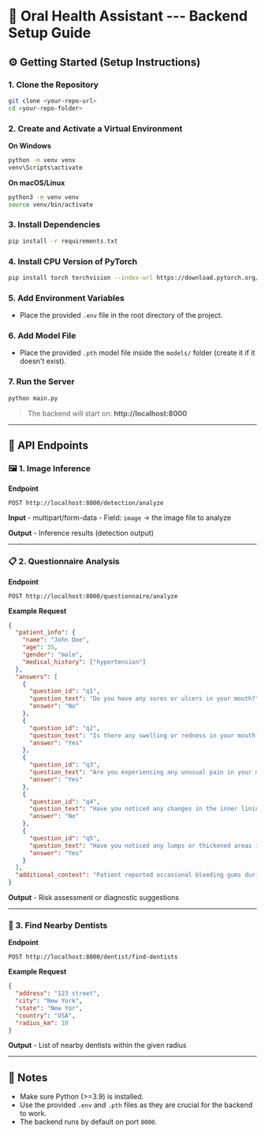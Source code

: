 # 🦷 Oral Health Assistant --- Backend Setup Guide

## ⚙️ Getting Started (Setup Instructions)

### 1. Clone the Repository

``` bash
git clone <your-repo-url>
cd <your-repo-folder>
```

### 2. Create and Activate a Virtual Environment

**On Windows**

``` bash
python -m venv venv
venv\Scripts\activate
```

**On macOS/Linux**

``` bash
python3 -m venv venv
source venv/bin/activate
```

### 3. Install Dependencies

``` bash
pip install -r requirements.txt
```

### 4. Install CPU Version of PyTorch

``` bash
pip install torch torchvision --index-url https://download.pytorch.org/whl/cpu
```

### 5. Add Environment Variables

-   Place the provided `.env` file in the root directory of the project.

### 6. Add Model File

-   Place the provided `.pth` model file inside the `models/` folder
    (create it if it doesn't exist).

### 7. Run the Server

``` bash
python main.py
```

> The backend will start on: **http://localhost:8000**

------------------------------------------------------------------------

## 🚀 API Endpoints

### 🖼️ 1. Image Inference

**Endpoint**

    POST http://localhost:8000/detection/analyze

**Input** - multipart/form-data - Field: `image` → the image file to
analyze

**Output** - Inference results (detection output)

------------------------------------------------------------------------

### 📋 2. Questionnaire Analysis

**Endpoint**

    POST http://localhost:8000/questionnaire/analyze

**Example Request**

``` json
{
  "patient_info": {
    "name": "John Doe",
    "age": 35,
    "gender": "male",
    "medical_history": ["hypertension"]
  },
  "answers": [
    {
      "question_id": "q1",
      "question_text": "Do you have any sores or ulcers in your mouth?",
      "answer": "No"
    },
    {
      "question_id": "q2",
      "question_text": "Is there any swelling or redness in your mouth?",
      "answer": "Yes"
    },
    {
      "question_id": "q3",
      "question_text": "Are you experiencing any unusual pain in your mouth?",
      "answer": "Yes"
    },
    {
      "question_id": "q4",
      "question_text": "Have you noticed any changes in the inner lining of your mouth recently?",
      "answer": "No"
    },
    {
      "question_id": "q5",
      "question_text": "Have you noticed any lumps or thickened areas in your mouth or neck?",
      "answer": "Yes"
    }
  ],
  "additional_context": "Patient reported occasional bleeding gums during brushing."
}
```

**Output** - Risk assessment or diagnostic suggestions

------------------------------------------------------------------------

### 🦷 3. Find Nearby Dentists

**Endpoint**

    POST http://localhost:8000/dentist/find-dentists

**Example Request**

``` json
{
  "address": "123 street",
  "city": "New York",
  "state": "New Yor",
  "country": "USA",
  "radius_km": 10
}
```

**Output** - List of nearby dentists within the given radius

------------------------------------------------------------------------

## 📝 Notes

-   Make sure Python (\>=3.9) is installed.
-   Use the provided `.env` and `.pth` files as they are crucial for the
    backend to work.
-   The backend runs by default on port `8000`.
